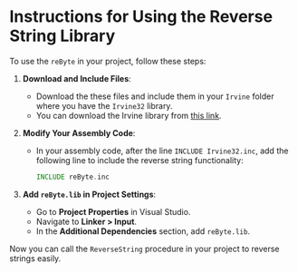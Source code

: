 # Instructions for Using the Reverse String Library

To use the `reByte` in your project, follow these steps:

1. **Download and Include Files**:  
   - Download the these files and include them in your `Irvine` folder where you have the `Irvine32` library.
   - You can download the Irvine library from [this link](https://github.com/Zain-Zameer/irvine).

2. **Modify Your Assembly Code**:  
   - In your assembly code, after the line `INCLUDE Irvine32.inc`, add the following line to include the reverse string functionality:
     ```asm
     INCLUDE reByte.inc
     ```

3. **Add `reByte.lib` in Project Settings**:  
   - Go to **Project Properties** in Visual Studio.
   - Navigate to **Linker > Input**.
   - In the **Additional Dependencies** section, add `reByte.lib`.

Now you can call the `ReverseString` procedure in your project to reverse strings easily.
